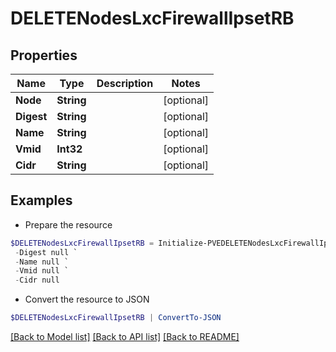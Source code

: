 # DELETENodesLxcFirewallIpsetRB
## Properties

Name | Type | Description | Notes
------------ | ------------- | ------------- | -------------
**Node** | **String** |  | [optional] 
**Digest** | **String** |  | [optional] 
**Name** | **String** |  | [optional] 
**Vmid** | **Int32** |  | [optional] 
**Cidr** | **String** |  | [optional] 

## Examples

- Prepare the resource
```powershell
$DELETENodesLxcFirewallIpsetRB = Initialize-PVEDELETENodesLxcFirewallIpsetRB  -Node null `
 -Digest null `
 -Name null `
 -Vmid null `
 -Cidr null
```

- Convert the resource to JSON
```powershell
$DELETENodesLxcFirewallIpsetRB | ConvertTo-JSON
```

[[Back to Model list]](../README.md#documentation-for-models) [[Back to API list]](../README.md#documentation-for-api-endpoints) [[Back to README]](../README.md)

